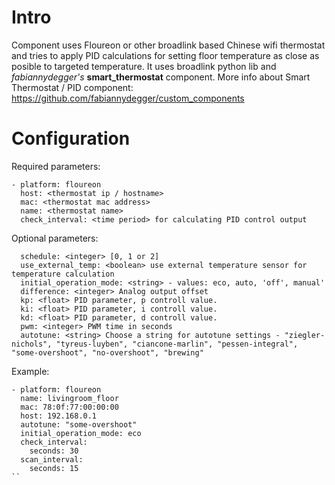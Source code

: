 # Intro
Component uses Floureon or other broadlink based Chinese wifi thermostat and tries to apply PID calculations for setting floor temperature as close as posible to targeted temperature. It uses broadlink python lib and *fabiannydegger's* **smart_thermostat** component. More info about Smart Thermostat / PID component: https://github.com/fabiannydegger/custom_components

# Configuration
Required parameters:
```
- platform: floureon
  host: <thermostat ip / hostname>
  mac: <thermostat mac address>
  name: <thermostat name>
  check_interval: <time period> for calculating PID control output
```
Optional parameters:
```
  schedule: <integer> [0, 1 or 2]
  use_external_temp: <boolean> use external temperature sensor for temperature calculation  
  initial_operation_mode: <string> - values: eco, auto, 'off', manual'
  difference: <integer> Analog output offset
  kp: <float> PID parameter, p controll value.
  ki: <float> PID parameter, i controll value.
  kd: <float> PID parameter, d controll value.
  pwm: <integer> PWM time in seconds
  autotune: <string> Choose a string for autotune settings - "ziegler-nichols", "tyreus-luyben", "ciancone-marlin", "pessen-integral", "some-overshoot", "no-overshoot", "brewing"
```
Example:
```
- platform: floureon
  name: livingroom_floor
  mac: 78:0f:77:00:00:00
  host: 192.168.0.1
  autotune: "some-overshoot"
  initial_operation_mode: eco
  check_interval:
    seconds: 30
  scan_interval:
    seconds: 15
``
